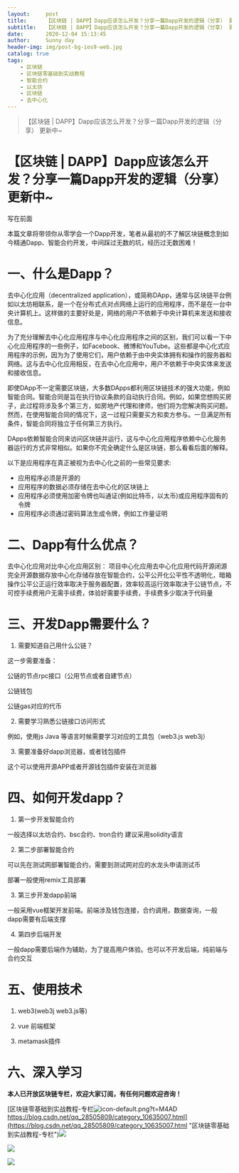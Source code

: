 ```yaml
---
layout:     post
title:      【区块链 | DAPP】Dapp应该怎么开发？分享一篇Dapp开发的逻辑（分享） 更新中~
subtitle:   【区块链 | DAPP】Dapp应该怎么开发？分享一篇Dapp开发的逻辑（分享） 更新中~
date:       2020-12-04 15:13:45
author:     Sunny day
header-img: img/post-bg-ios9-web.jpg
catalog: true
tags:
    - 区块链
    - 区块链零基础到实战教程
    - 智能合约
    - 以太坊
    - 区块链
    - 去中心化
---
```


>【区块链 | DAPP】Dapp应该怎么开发？分享一篇Dapp开发的逻辑（分享） 更新中~

# 【区块链 | DAPP】Dapp应该怎么开发？分享一篇Dapp开发的逻辑（分享） 更新中~

写在前面

本篇文章将带领你从零学会一个Dapp开发，笔者从最初的不了解区块链概念到如今精通Dapp、智能合约开发，中间踩过无数的坑，经历过无数困难！

# 一、什么是Dapp？

去中心化应用（decentralized application），或简称DApp，通常与区块链平台例如以太坊相联系，是一个在分布式点对点网络上运行的应用程序，而不是在一台中央计算机上。这样做的主要好处是，网络的用户不依赖于中央计算机来发送和接收信息。

为了充分理解去中心化应用程序与中心化应用程序之间的区别，我们可以看一下中心化应用程序的一些例子，如Facebook、微博和YouTube。这些都是中心化式应用程序的示例，因为为了使用它们，用户依赖于由中央实体拥有和操作的服务器和网络。这与去中心化应用相反，在去中心化应用中，用户不依赖于中央实体来发送和接收信息。

即使DApp不一定需要区块链，大多数DApps都利用区块链技术的强大功能，例如智能合同。智能合同是旨在执行协议条款的自动执行合同。例如，如果您想购买房子，此过程将涉及多个第三方，如房地产代理和律师，他们将为您解决购买问题。然而，在使用智能合同的情况下，这一过程只需要买方和卖方参与。一旦满足所有条件，智能合同将独立于任何第三方执行。

DApps依赖智能合同来访问区块链并运行，这与中心化应用程序依赖中心化服务器运行的方式非常相似。如果你不完全确定什么是区块链，那么看看后面的解释。

以下是应用程序在真正被视为去中心化之前的一些常见要求:

* 应用程序必须是开源的
* 应用程序的数据必须存储在去中心化的区块链上
* 应用程序必须使用加密令牌也叫通证(例如比特币，以太币)或应用程序固有的令牌
* 应用程序必须通过密码算法生成令牌，例如工作量证明

# 二、Dapp有什么优点？

去中心化应用对比中心化应用区别：
项目中心化应用去中心化应用代码开源闭源完全开源数据存放中心化存储存放在智能合约，公平公开化公平性不透明化，暗箱操作公平公正运行效率取决于服务器配置，效率较高运行效率取决于公链节点，不可控手续费用户无需手续费，体验好需要手续费，手续费多少取决于代码量

# 三、开发Dapp需要什么？

1. 需要知道自己用什么公链？

这一步需要准备：

公链的节点rpc接口（公用节点或者自建节点）

公链钱包

公链gas对应的代币

2. 需要学习熟悉公链接口访问形式

例如，使用js Java 等语言时候需要学习对应的工具包（web3.js web3j）

3. 需要准备好dapp浏览器，或者钱包插件

这个可以使用开源APP或者开源钱包插件安装在浏览器

# 四、如何开发dapp？

1. 第一步开发智能合约

一般选择以太坊合约、bsc合约、tron合约 建议采用solidity语言 

2. 第二步部署智能合约

可以先在测试网部署智能合约，需要到测试网对应的水龙头申请测试币

部署一般使用remix工具部署

3. 第三步开发dapp前端

一般采用vue框架开发前端。前端涉及钱包连接，合约调用，数据查询，一般dapp需要有后端支撑

4. 第四步后端开发

一般dapp需要后端作为辅助，为了提高用户体验。也可以不开发后端，纯前端与合约交互

# 五、使用技术

1. web3(web3j web3.js等)

2. vue 前端框架

3. metamask插件

# 六、深入学习

**本人已开放区块链专栏，欢迎大家订阅，有任何问题欢迎咨询！**

[区块链零基础到实战教程-专栏![icon-default.png?t=M4AD](https://csdnimg.cn/release/blog_editor_html/release2.1.3/ckeditor/plugins/CsdnLink/icons/icon-default.png?t=M4AD)https://blog.csdn.net/qq_28505809/category_10635007.html](https://blog.csdn.net/qq_28505809/category_10635007.html "区块链零基础到实战教程-专栏")![](https://img-blog.csdnimg.cn/e5e83f850b4946b0bbf70abcda932051.png)

![](https://img-blog.csdnimg.cn/82d226b212cf45eea9122599ac843f3c.png)

![](https://img-blog.csdnimg.cn/76a912180f6f45baba5d0a2f13057433.png) 

 

